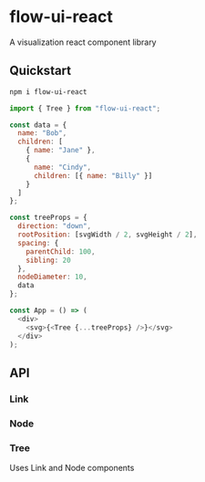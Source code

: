 # flow-ui-react

A visualization react component library

## Quickstart

```bash
npm i flow-ui-react
```

```javascript
import { Tree } from "flow-ui-react";

const data = {
  name: "Bob",
  children: [
    { name: "Jane" },
    {
      name: "Cindy",
      children: [{ name: "Billy" }]
    }
  ]
};

const treeProps = {
  direction: "down",
  rootPosition: [svgWidth / 2, svgHeight / 2],
  spacing: {
    parentChild: 100,
    sibling: 20
  },
  nodeDiameter: 10,
  data
};

const App = () => (
  <div>
    <svg>{<Tree {...treeProps} />}</svg>
  </div>
);
```

## API

### Link

### Node

### Tree

Uses Link and Node components
